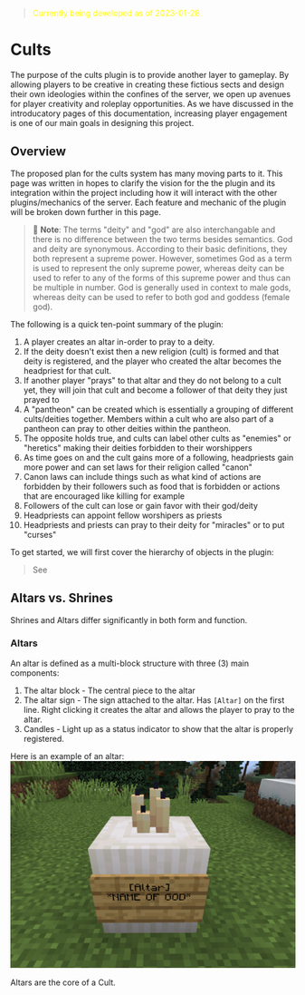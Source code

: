 > <span style="color:yellow">Currently being developed as of 2023-01-28.</span>
# Cults
The purpose of the cults plugin is to provide another layer to gameplay. By allowing players to be creative in creating these fictious sects and design their own ideologies within the confines of the server, we open up avenues for player creativity and roleplay opportunities. As we have discussed in the introducatory pages of this documentation, increasing player engagement is one of our main goals in designing this project.

## Overview
The proposed plan for the cults system has many moving parts to it. This page was written in hopes to clarify the vision for the the plugin and its integration within the project including how it will interact with the other plugins/mechanics of the server. Each feature and mechanic of the plugin will be broken down further in this page.    

 
> 📝 **Note**: The terms "deity" and "god" are also interchangable and there is no difference between the two terms besides semantics.  God and deity are synonymous. According to their basic definitions, they both represent a supreme power. However, sometimes God as a term is used to represent the only supreme power, whereas deity can be used to refer to any of the forms of this supreme power and thus can be multiple in number. God is generally used in context to male gods, whereas deity can be used to refer to both god and goddess (female god).   
    
The following is a quick ten-point summary of the plugin: 
1. A player creates an altar in-order to pray to a deity. 
2. If the deity doesn't exist then a new religion (cult) is formed and that deity is registered, and the player who created the altar becomes the headpriest for that cult.
3. If another player "prays" to that altar and they do not belong to a cult yet, they will join that cult and become a follower of that deity they just prayed to
4. A "pantheon" can be created which is essentially a grouping of different cults/deities together. Members within a cult who are also part of a pantheon can pray to other deities within the pantheon.
5. The opposite holds true, and cults can label other cults as "enemies" or "heretics" making their deities forbidden to their worshippers
6. As time goes on and the cult gains more of a following, headpriests gain more power and can set laws for their religion called "canon"
7. Canon laws can include things such as what kind of actions are forbidden by their followers such as food that is forbidden or actions that are encouraged like killing for example 
8. Followers of the cult can lose or gain favor with their god/deity
9. Headpriests can appoint fellow worshipers as priests
10. Headpriests and priests can pray to their deity for "miracles" or to put "curses" 

To get started, we will first cover the hierarchy of objects in the plugin:
> See 

## Altars vs. Shrines
Shrines and Altars differ significantly in both form and function.
### Altars
An altar is defined as a multi-block structure with three (3) main components:
1. The altar block - The central piece to the altar
2. The altar sign - The sign attached to the altar. Has ``[Altar]`` on the first line. Right clicking it creates the altar and allows the player to pray to the altar.
3. Candles - Light up as a status indicator to show that the altar is properly registered.

Here is an example of an altar:
![Example of an Altar](../images/altar_example.png)

Altars are the core of a Cult. 